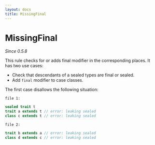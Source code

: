 ```yaml
---
layout: docs
title: MissingFinal
---
```


# MissingFinal

_Since 0.5.8_

This rule checks for or adds final modifier in the corresponding places.
It has two use cases:
- Check that descendants of a sealed types are final or sealed. 
- Add `final` modifier to case classes. 

The first case disallows the following situation:

`file 1:`
```scala
sealed trait t
trait a extends t // error: leaking sealed
class c extends t // error: leaking sealed
```

`file 2:`
```scala
trait b extends a // error: leaking sealed
class d extends c // error: leaking sealed                  
```